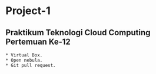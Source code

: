 # Project-1
## Praktikum Teknologi Cloud Computing Pertemuan Ke-12
	* Virtual Box.
	* Open nebula.
	* Git pull request.